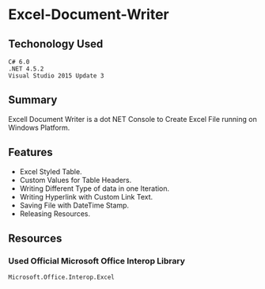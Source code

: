 # Excel-Document-Writer

## Techonology Used
    C# 6.0
    .NET 4.5.2
    Visual Studio 2015 Update 3

## Summary
Excell Document Writer is a dot NET Console to Create Excel File running on Windows Platform.

## Features
* Excel Styled Table.
* Custom Values for Table Headers.
* Writing Different Type of data in one Iteration.
* Writing Hyperlink with Custom Link Text.
* Saving File with DateTime Stamp.
* Releasing Resources.

## Resources
### Used Official Microsoft Office Interop Library    

    Microsoft.Office.Interop.Excel
